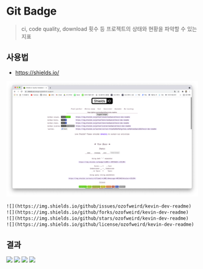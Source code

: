 # Git Badge
> ci, code quality, download 횟수 등 프로젝트의 상태와 현황을 파악할 수 있는 지표

## 사용법

- https://shields.io/

![](./images/shields.png)

```
![](https://img.shields.io/github/issues/ozofweird/kevin-dev-readme)
![](https://img.shields.io/github/forks/ozofweird/kevin-dev-readme)
![](https://img.shields.io/github/stars/ozofweird/kevin-dev-readme)
![](https://img.shields.io/github/license/ozofweird/kevin-dev-readme)
```

## 결과

![](https://img.shields.io/github/issues/ozofweird/kevin-dev-readme)
![](https://img.shields.io/github/forks/ozofweird/kevin-dev-readme)
![](https://img.shields.io/github/stars/ozofweird/kevin-dev-readme)
![](https://img.shields.io/github/license/ozofweird/kevin-dev-readme)